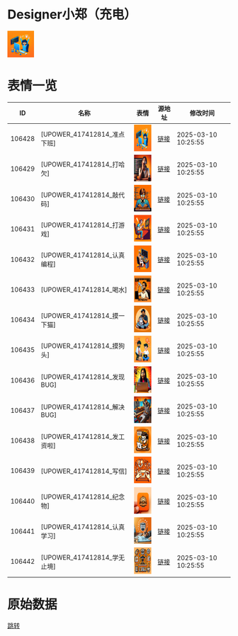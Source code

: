 # Designer小郑（充电）

<img src="./cover.png" height="60" alt="cover" />

# 表情一览

|ID|名称|表情|源地址|修改时间|
|----|----|----|----|----|
|106428|[UPOWER_417412814_准点下班]|<img src="./pic/106428_%5BUPOWER_417412814_准点下班%5D.png" height="60" alt="准点下班"/>|[链接](https://i0.hdslb.com/bfs/garb/634bb7dfac3d3a9e3a2e0e7798ee3f7d0f35a80f.png)|2025-03-10 10:25:55|
|106429|[UPOWER_417412814_打哈欠]|<img src="./pic/106429_%5BUPOWER_417412814_打哈欠%5D.png" height="60" alt="打哈欠"/>|[链接](https://i0.hdslb.com/bfs/garb/3dcc632599fc3be7941ea0d6e7cee1f1d3214427.png)|2025-03-10 10:25:55|
|106430|[UPOWER_417412814_敲代码]|<img src="./pic/106430_%5BUPOWER_417412814_敲代码%5D.png" height="60" alt="敲代码"/>|[链接](https://i0.hdslb.com/bfs/garb/d021dfe1882fa843b267ab96961a73d80dbe4c8f.png)|2025-03-10 10:25:55|
|106431|[UPOWER_417412814_打游戏]|<img src="./pic/106431_%5BUPOWER_417412814_打游戏%5D.png" height="60" alt="打游戏"/>|[链接](https://i0.hdslb.com/bfs/garb/334691be865b58082af0b51bce8342a959196d53.png)|2025-03-10 10:25:55|
|106432|[UPOWER_417412814_认真编程]|<img src="./pic/106432_%5BUPOWER_417412814_认真编程%5D.png" height="60" alt="认真编程"/>|[链接](https://i0.hdslb.com/bfs/garb/142d2f0d9866865d29105ae540d8b51c58a299c4.png)|2025-03-10 10:25:55|
|106433|[UPOWER_417412814_喝水]|<img src="./pic/106433_%5BUPOWER_417412814_喝水%5D.png" height="60" alt="喝水"/>|[链接](https://i0.hdslb.com/bfs/garb/5eac9901bd19cc9d5fc643466ed52fdcf547c683.png)|2025-03-10 10:25:55|
|106434|[UPOWER_417412814_摸一下猫]|<img src="./pic/106434_%5BUPOWER_417412814_摸一下猫%5D.png" height="60" alt="摸一下猫"/>|[链接](https://i0.hdslb.com/bfs/garb/e32db5813d7f95736a58b450767197fa6cc3b39c.png)|2025-03-10 10:25:55|
|106435|[UPOWER_417412814_摸狗头]|<img src="./pic/106435_%5BUPOWER_417412814_摸狗头%5D.png" height="60" alt="摸狗头"/>|[链接](https://i0.hdslb.com/bfs/garb/4e6e24e7a5a43f4037d22e0acdc210e6dd9d390b.png)|2025-03-10 10:25:55|
|106436|[UPOWER_417412814_发现BUG]|<img src="./pic/106436_%5BUPOWER_417412814_发现BUG%5D.png" height="60" alt="发现BUG"/>|[链接](https://i0.hdslb.com/bfs/garb/e70d8a5d1849db8412b2afc29b0037d7934f9ddb.png)|2025-03-10 10:25:55|
|106437|[UPOWER_417412814_解决BUG]|<img src="./pic/106437_%5BUPOWER_417412814_解决BUG%5D.png" height="60" alt="解决BUG"/>|[链接](https://i0.hdslb.com/bfs/garb/e5ef5e1dc9375bc4ffa5600cbcb3c7aa0bc0a67f.png)|2025-03-10 10:25:55|
|106438|[UPOWER_417412814_发工资啦]|<img src="./pic/106438_%5BUPOWER_417412814_发工资啦%5D.png" height="60" alt="发工资啦"/>|[链接](https://i0.hdslb.com/bfs/garb/b55cf624f5a7b2a61e38a4301fabd8bdc8712b35.png)|2025-03-10 10:25:55|
|106439|[UPOWER_417412814_写信]|<img src="./pic/106439_%5BUPOWER_417412814_写信%5D.png" height="60" alt="写信"/>|[链接](https://i0.hdslb.com/bfs/garb/43387094e48819d9f22b11362e65487d7d8e13d7.png)|2025-03-10 10:25:55|
|106440|[UPOWER_417412814_纪念物]|<img src="./pic/106440_%5BUPOWER_417412814_纪念物%5D.png" height="60" alt="纪念物"/>|[链接](https://i0.hdslb.com/bfs/garb/b1c04cfd947903b16e762e09476a2fb93666d828.png)|2025-03-10 10:25:55|
|106441|[UPOWER_417412814_认真学习]|<img src="./pic/106441_%5BUPOWER_417412814_认真学习%5D.png" height="60" alt="认真学习"/>|[链接](https://i0.hdslb.com/bfs/garb/0f11bd9fade6bc16a5a77d394b005f562ee7d4a2.png)|2025-03-10 10:25:55|
|106442|[UPOWER_417412814_学无止境]|<img src="./pic/106442_%5BUPOWER_417412814_学无止境%5D.png" height="60" alt="学无止境"/>|[链接](https://i0.hdslb.com/bfs/garb/685c015ced98764668e45512773e223db0a25ba2.png)|2025-03-10 10:25:55|

# 原始数据

[跳转](./raw.json)

